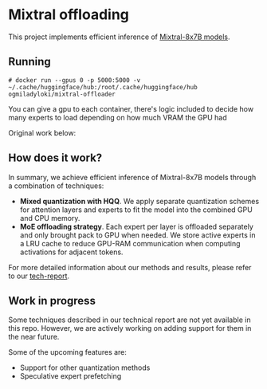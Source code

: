 # Mixtral offloading

This project implements efficient inference of [Mixtral-8x7B models](https://mistral.ai/news/mixtral-of-experts/).

## Running

```
# docker run --gpus 0 -p 5000:5000 -v ~/.cache/huggingface/hub:/root/.cache/huggingface/hub ogmiladyloki/mixtral-offloader
```

You can give a gpu to each container, there's logic included to decide how many experts to load depending on how much VRAM the GPU had

Original work below: 


## How does it work?

In summary, we achieve efficient inference of Mixtral-8x7B models through a combination of techniques:

* **Mixed quantization with HQQ**. We apply separate quantization schemes for attention layers and experts to fit the model into the combined GPU and CPU memory.
* **MoE offloading strategy**. Each expert per layer is offloaded separately and only brought pack to GPU when needed. We store active experts in a LRU cache to reduce GPU-RAM communication when computing activations for adjacent tokens.

For more detailed information about our methods and results, please refer to our [tech-report](https://arxiv.org/abs/2312.17238).



## Work in progress

Some techniques described in our technical report are not yet available in this repo. However, we are actively working on adding support for them in the near future.

Some of the upcoming features are:
* Support for other quantization methods
* Speculative expert prefetching
